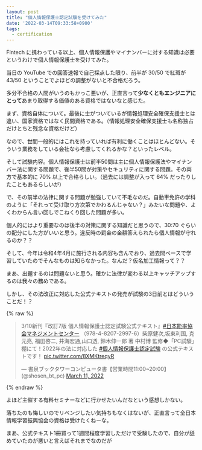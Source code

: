 ```yaml
---
layout: post
title: "個人情報保護士認定試験を受けてみた"
date: '2022-03-14T09:33:58+0900'
tags:
  - certification
---
```


Fintech に携わっている以上、個人情報保護やマイナンバーに対する知識は必要というわけで個人情報保護士を受けてみた。

当日の YouTube での回答速報で自己採点した限り、前半が 30/50 で紅斑が 43/50 ということでよほどの調整がないと不合格だろう。

多分不合格の人間がいうのもかっこ悪いが、正直言って**少なくともエンジニアにとって**あまり取得する価値のある資格ではないなと感じた。

まず、資格自体について。最後に士がついているが情報処理安全確保支援士とは違い、国家資格ではなく民間資格である。（情報処理安全確保支援士も名称独占だけとちと残念な資格だけど）

なので、世間一般的にはこれを持っていれば有利に働くことはほとんどない。そういう業務をしている会社なら考慮してくれるかな？といったレベル。

そして試験内容。個人情報保護士は前半50問は主に個人情報保護法やマイナンバー法に関する問題で、後半50問が対策やセキュリティに関する問題。その両方で基本的に 70% 以上で合格らしい。（過去には調整が入って 64% だったりしたこともあるらしいが）

で、その前半の法律に関する問題が勉強していて不毛なのだ。自動車免許の学科のように「それって受け取り方次第でかわるんじゃない？」みたいな問題や、よくわからん言い回しでこねくり回した問題が多い。

個人的にはより重要なのは後半の対策に関する知識だと思うので、30:70 ぐらいの配分にした方がいいと思う。違反時の罰金の金額答えられたら個人情報が守れるのか？？

そして、今年は令和4年4月に施行される内容も含んでおり、過去問ベースで学習していたのでそんなものは知らなかった。なんだ？仮名加工情報って？？

まあ、出題するのは問題ないと思う。確かに法律が変わる以上キャッチアップするのは我々の務めである。

しかし、その法改正に対応した公式テキストの発売が試験の3日前とはどういうことだ！？

{% raw %}
<blockquote class="twitter-tweet"><p lang="ja" dir="ltr">3/10新刊『改訂7版 個人情報保護士認定試験公式テキスト』<a href="https://twitter.com/hashtag/%E6%97%A5%E6%9C%AC%E8%83%BD%E7%8E%87%E5%8D%94%E4%BC%9A%E3%83%9E%E3%83%8D%E3%82%B8%E3%83%A1%E3%83%B3%E3%83%88%E3%82%BB%E3%83%B3%E3%82%BF%E3%83%BC?src=hash&amp;ref_src=twsrc%5Etfw">#日本能率協会マネジメントセンター</a> （978-4-8207-2997-6）柴原健次,坂東利国, 克元亮, 福田啓二, 井海宏通,山口透, 鈴木伸一郎 著 中村博 監修◆「PC試験」棚にて！2022年の法に対応した <a href="https://twitter.com/hashtag/%E5%80%8B%E4%BA%BA%E6%83%85%E5%A0%B1%E4%BF%9D%E8%AD%B7%E5%A3%AB%E8%AA%8D%E5%AE%9A%E8%A9%A6%E9%A8%93?src=hash&amp;ref_src=twsrc%5Etfw">#個人情報保護士認定試験</a> の公式テキストです！ <a href="https://t.co/8XMKtreqyR">pic.twitter.com/8XMKtreqyR</a></p>&mdash; 書泉ブックタワーコンピュータ書【営業時間11:00~20:00】 (@shosen_bt_pc) <a href="https://twitter.com/shosen_bt_pc/status/1502226429098233857?ref_src=twsrc%5Etfw">March 11, 2022</a></blockquote> <script async src="https://platform.twitter.com/widgets.js" charset="utf-8"></script>
{% endraw %}

よほど主催する有料セミナーなどに行かせたいんだなという感想しかない。

落ちたのも悔しいのでリベンジしたい気持ちもなくはないが、正直言って全日本情報学習振興協会の資格は受けたくねーな。

まあ、公式テキスト1冊買って1週間程度学習しただけで受験したので、自分が舐めていたのが悪いと言えばそれまでなのだが
